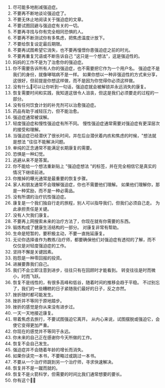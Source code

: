 1. 尽可能多地削减强迫症。
2. 不要再不断地谈论强迫症了。
3. 不要无休止地阅读关于强迫症的文章。
4. 不要试图回避与强迫症有关的一切。
5. 不要再寻找与你有完全相同恐惧的人。
6. 不要再不断测试你有多焦虑，把焦虑温度计放下。
7. 不要给恢复设定最后期限。
8. 不要再试图希望它消失，也不要再憧憬你患强迫症之前的时光。
9. 不要再重复咒语或不断告诉自己 "这只是一个想法"，这是强迫性的。
10. 妈妈的工作不是为了治愈你的强迫症。
11. 你不需要告诉所有人你的强迫症，也不需要把它作为一个用户名。 强迫症不是我们的身份，就像哮喘病不是一样。 如果你想以一种非强迫性的方式来分享，这很好，但前提是你想这样做，而不是因为你觉得你必须这样做。
12. 没有什么🔑可以让你听到一句话，强迫症就会被解锁并永远消失的康复。
13. 恢复需要时间和实践，我知道这很令人沮丧，但这是我们必须要走的过程的一部分。
14. 没有任何饮食计划的补充剂可以治愈强迫症。
15. 药品有助于减轻压力，但不能治愈。
16. 强迫症通常被误解。
17. 轻度强迫症和慢性强迫症有所不同。 慢性强迫症通常需要对强迫症有更深层次的接受和理解。
18. 当强迫症已经潜伏了很长时间，并在后台潜伏着内疚和焦虑的时候，"想法就是想法 "往往不能解决问题。
19. 单纯的正念通常不能满足长期康复的需要。
20. 恐惧是一种幻觉。
21. 逃避从来不是答案。
22. 你不能给一个想法重新贴上 "强迫症想法 "的标签，并在完全相信它是真实的情况下继续前进。
23. 你推掉的曝光通常是最重要的恢复步骤。
24. 家人和朋友通常不会理解强迫症，你也不需要他们理解。 如果他们理解你，那是一种奖励，而不是一种必需品。
25. 没有所谓的治疗抗性强迫症。
26. 康复是一个我们独自行走的旅程，别人可以指导我们，但我们必须自己走。 为此承担责任是关键。
27. 没有人欠我们康复。
28. 不要再上网搜索未来的治疗方法了，你现在就有你需要的东西。
29. 锻炼构成了健康生活结构的一部分。 对康复非常有帮助。
30. 生命是短暂的，要积极主动，不要一直拖延康复。
31. 无论你选择谁作为教练/治疗师，都要确保他们对强迫症有透彻的了解，而不仅仅是对轻度强迫症的工作。
32. 坚持不懈是关键因素。
33. 抱怨是一种零回报的投资。
34. 进展要靠我们自己。
35. 我们不会立即注意到进步，往往只有在回顾时才能看到。 转变往往是时而微小，时而飞跃。
36. 恢复不是线性的，有很多高峰和低谷，随着时间的推移会趋于平稳。 不过别忘了，我们的一些糟糕的日子紧随我们最好的日子，反之亦然。
37. 挫折随时都可能发生。
38. 挫折并不等同于原地踏步。
39. 挫折的感觉是你从来没有进步过。
40. 一天一天地接近康复。
41. 带着焦虑去旅行，不要试图强迫它离开。 从内心来说，试图摆脱或强迫它，会使它变得更加严重。
42. 你现在的感觉并不等同于永远。
43. 你未来的自己正在感谢你今天所做的工作。
44. 恢复不会自己发生。
45. 强迫症并不会随着年龄的增长而消失。
46. 如果你读完一本书，不要略过或跳过一本书。
47. 不要从一个治疗师跳到另一个治疗师，寻求快速解决。
48. 恢复并不是一蹴而就的。
49. 恢复不是火箭科学，但需要的时间比我们通常想要的要长。
50. 你有这个💪🏻